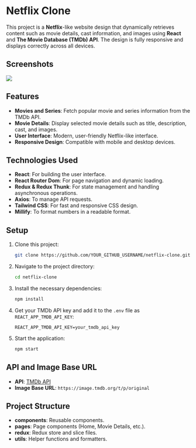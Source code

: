 # Netflix Clone

This project is a **Netflix**-like website design that dynamically retrieves content such as movie details, cast information, and images using **React** and **The Movie Database (TMDb) API**. The design is fully responsive and displays correctly across all devices.

## Screenshots

![](Netflix_Redux.gif)

## Features

- **Movies and Series**: Fetch popular movie and series information from the TMDb API.
- **Movie Details**: Display selected movie details such as title, description, cast, and images.
- **User Interface**: Modern, user-friendly Netflix-like interface.
- **Responsive Design**: Compatible with mobile and desktop devices.

## Technologies Used

- **React**: For building the user interface.
- **React Router Dom**: For page navigation and dynamic loading.
- **Redux & Redux Thunk**: For state management and handling asynchronous operations.
- **Axios**: To manage API requests.
- **Tailwind CSS**: For fast and responsive CSS design.
- **Millify**: To format numbers in a readable format.

## Setup

1. Clone this project:
   ```bash
   git clone https://github.com/YOUR_GITHUB_USERNAME/netflix-clone.git
   ```
2. Navigate to the project directory:
   ```bash
   cd netflix-clone
   ```
3. Install the necessary dependencies:
   ```bash
   npm install
   ```
4. Get your TMDb API key and add it to the `.env` file as `REACT_APP_TMDB_API_KEY`:
   ```plaintext
   REACT_APP_TMDB_API_KEY=your_tmdb_api_key
   ```
5. Start the application:
   ```bash
   npm start
   ```

## API and Image Base URL

- **API**: [TMDb API](https://developer.themoviedb.org/reference/intro/getting-started)
- **Image Base URL**: `https://image.tmdb.org/t/p/original`

## Project Structure

- **components**: Reusable components.
- **pages**: Page components (Home, Movie Details, etc.).
- **redux**: Redux store and slice files.
- **utils**: Helper functions and formatters.
